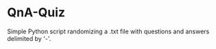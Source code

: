 # QnA-Quiz
Simple Python script randomizing a .txt file with questions and answers delimited by '-'. 
